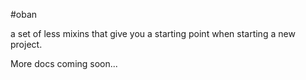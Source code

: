 #oban

a set of less mixins that give you a starting point when starting a new project.

More docs coming soon...
